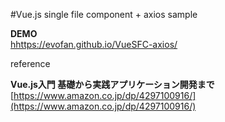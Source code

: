 #Vue.js single file component + axios sample  

**DEMO**  
[hhttps://evofan.github.io/VueSFC-axios/](https://evofan.github.io/VueSFC-axios/)  

reference  

**Vue.js入門 基礎から実践アプリケーション開発まで**  
[https://www.amazon.co.jp/dp/4297100916/](https://www.amazon.co.jp/dp/4297100916/)  
